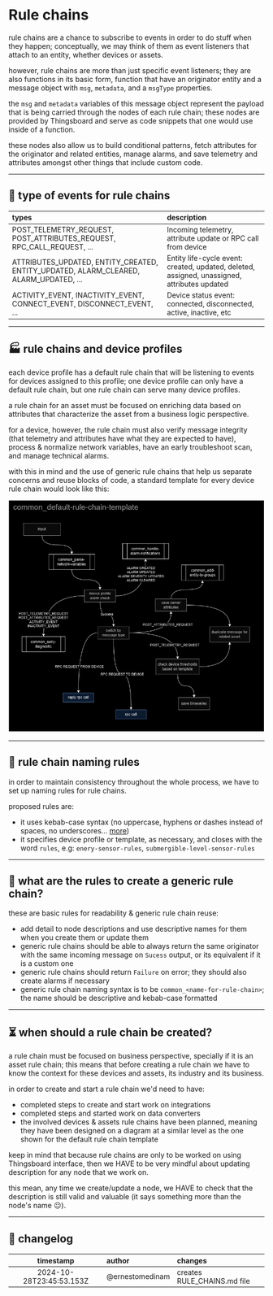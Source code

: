 # Rule chains

rule chains are a chance to subscribe to events in order to do stuff when they happen; conceptually, we may think of them as event listeners that attach to an entity, whether devices or assets.

however, rule chains are more than just specific event listeners; they are also functions in its basic form, function that have an originator entity and a message object with `msg`, `metadata`, and a `msgType` properties.

the `msg` and `metadata` variables of this message object represent the payload that is being carried through the nodes of each rule chain; these nodes are provided by Thingsboard and serve as code snippets that one would use inside of a function.

these nodes also allow us to build conditional patterns, fetch attributes for the originator and related entities, manage alarms, and save telemetry and attributes amongst other things that include custom code.

-----

## 🧬 type of events for rule chains

| types | description |
| :- | :- |
| POST_TELEMETRY_REQUEST, POST_ATTRIBUTES_REQUEST, RPC_CALL_REQUEST, ... | Incoming telemetry, attribute update or RPC call from device |
| ATTRIBUTES_UPDATED, ENTITY_CREATED, ENTITY_UPDATED, ALARM_CLEARED, ALARM_UPDATED, ... | Entity life-cycle event: created, updated, deleted, assigned, unassigned, attributes updated |
| ACTIVITY_EVENT, INACTIVITY_EVENT, CONNECT_EVENT, DISCONNECT_EVENT, ... | Device status event: connected, disconnected, active, inactive, etc |

-----

## 🏭 rule chains and device profiles

each device profile has a default rule chain that will be listening to events for devices assigned to this profile; one device profile can only have a default rule chain, but one rule chain can serve many device profiles.

a rule chain for an asset must be focused on enriching data based on attributes that characterize the asset from a business logic perspective.

for a device, however, the rule chain must also verify message integrity (that telemetry and attributes have what they are expected to have), process & normalize network variables, have an early troubleshoot scan, and manage technical alarms.

with this in mind and the use of generic rule chains that help us separate concerns and reuse blocks of code, a standard template for every device rule chain would look like this:

![default-rule-chain-template](images/default-rule-chain-template.png)

----- 

## 📐 rule chain naming rules

in order to maintain consistency throughout the whole process, we have to set up naming rules for rule chains.

proposed rules are:

- it uses kebab-case syntax (no uppercase, hyphens or dashes instead of spaces, no underscores... [more](https://developer.mozilla.org/en-US/docs/Glossary/Kebab_case))
- it specifies device profile or template, as necessary, and closes with the word `rules`, e.g: `enery-sensor-rules`, `submergible-level-sensor-rules`

-----

## 📏 what are the rules to create a generic rule chain?

these are basic rules for readability & generic rule chain reuse:

- add detail to node descriptions and use descriptive names for them when you create them or update them
- generic rule chains should be able to always return the same originator with the same incoming message on `Sucess` output, or its equivalent if it is a custom one
- generic rule chains should return `Failure` on error; they should also create alarms if necessary
- generic rule chain naming syntax is to be `common_<name-for-rule-chain>`; the name should be descriptive and kebab-case formatted 

-----

## ⏳ when should a rule chain be created?

a rule chain must be focused on business perspective, specially if it is an asset rule chain; this means that before creating a rule chain we have to know the context for these devices and assets, its industry and its business.

in order to create and start a rule chain we'd need to have:

- completed steps to create and start work on integrations 
- completed steps and started work on data converters
- the involved devices & assets rule chains have been planned, meaning they have been designed on a diagram at a similar level as the one shown for the default rule chain template

keep in mind that because rule chains are only to be worked on using Thingsboard interface, then we HAVE to be very mindful about updating description for any node that we work on. 

this mean, any time we create/update a node, we HAVE to check that the description is still valid and valuable (it says something more than the node's name 😐).

-----

## 👀 changelog

| timestamp | author | changes |
| :-: | :- | :- |
| 2024-10-28T23:45:53.153Z | @ernestomedinam | creates RULE_CHAINS.md file |
